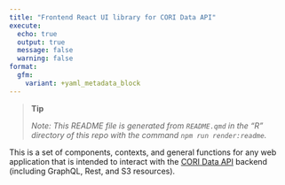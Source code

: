 ```yaml
---
title: "Frontend React UI library for CORI Data API"
execute:
  echo: true
  output: true
  message: false
  warning: false
format:
  gfm:
    variant: +yaml_metadata_block
---
```


<div>

> **Tip**
>
> *Note: This README file is generated from `README.qmd` in the “R”
> directory of this repo with the command `npm run render:readme`.*

</div>

This is a set of components, contexts, and general functions for any web
application that is intended to interact with the
<a href="https://github.com/ruralinnovation/cori-data-api"
target="_blank">CORI Data API</a> backend (including GraphQL, Rest, and
S3 resources).
